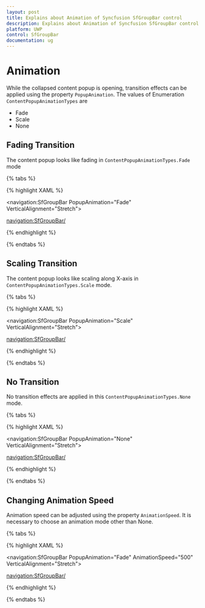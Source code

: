 ```yaml
---
layout: post
title: Explains about Animation of Syncfusion SfGroupBar control 
description: Explains about Animation of Syncfusion SfGroupBar control 
platform: UWP
control: SfGroupBar
documentation: ug
---
```


# Animation

While the collapsed content popup is opening, transition effects can be applied using the property `PopupAnimation`. The values of Enumeration `ContentPopupAnimationTypes` are

* Fade
* Scale
* None

## Fading Transition

The content popup looks like fading in `ContentPopupAnimationTypes.Fade` mode

{% tabs %}

{% highlight XAML %}

<navigation:SfGroupBar PopupAnimation="Fade" VerticalAlignment="Stretch">

<navigation:SfGroupBar/>

{% endhighlight %}

{% endtabs %}

## Scaling Transition

The content popup looks like scaling along X-axis in `ContentPopupAnimationTypes.Scale` mode.

{% tabs %}

{% highlight XAML %}

<navigation:SfGroupBar PopupAnimation="Scale" VerticalAlignment="Stretch">

<navigation:SfGroupBar/>

{% endhighlight %}

{% endtabs %}

## No Transition

No transition effects are applied in this `ContentPopupAnimationTypes.None` mode.

{% tabs %}

{% highlight XAML %}

<navigation:SfGroupBar PopupAnimation="None" VerticalAlignment="Stretch">

<navigation:SfGroupBar/>

{% endhighlight %}

{% endtabs %}

## Changing Animation Speed

Animation speed can be adjusted using the property `AnimationSpeed`. It is necessary to choose an animation mode other than None.

{% tabs %}

{% highlight XAML %}

<navigation:SfGroupBar PopupAnimation="Fade" AnimationSpeed="500" VerticalAlignment="Stretch">

<navigation:SfGroupBar/>

{% endhighlight %}

{% endtabs %}

